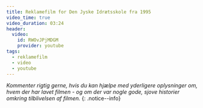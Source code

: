 ```yaml
---
title: Reklamefilm for Den Jyske Idrætsskole fra 1995
video_time: true
video_duration: 03:24
header:
  video:
    id: RWOvJPjMDGM
    provider: youtube
tags:
  - reklamefilm
  - video
  - youtube
---
```


_Kommenter rigtig gerne, hvis du kan hjælpe med yderligere oplysninger om, hvem der har lavet filmen - og om der var nogle gode, sjove historier omkring tilblivelsen af filmen._
{: .notice--info}
